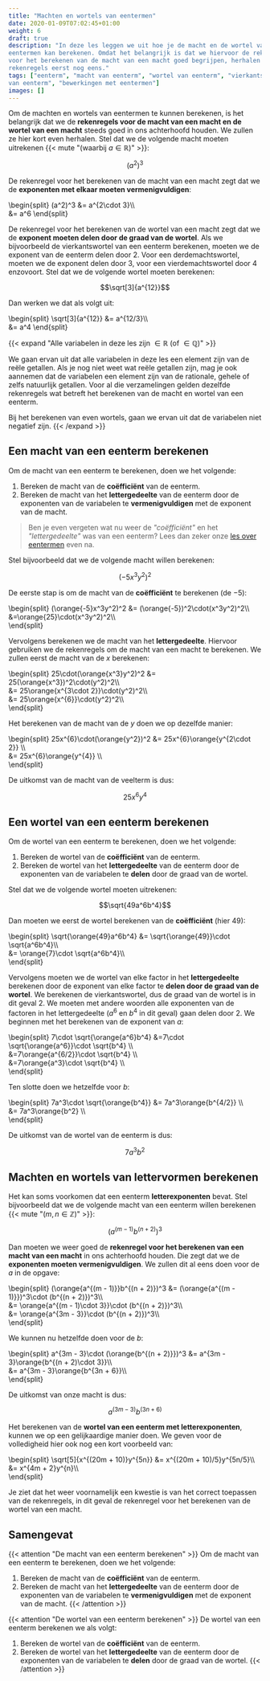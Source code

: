 ```yaml
---
title: "Machten en wortels van eentermen"
date: 2020-01-09T07:02:45+01:00
weight: 6
draft: true
description: "In deze les leggen we uit hoe je de macht en de wortel van
eentermen kan berekenen. Omdat het belangrijk is dat we hiervoor de rekenregels
voor het berekenen van de macht van een macht goed begrijpen, herhalen we die
rekenregels eerst nog eens."
tags: ["eenterm", "macht van eenterm", "wortel van eenterm", "vierkantswortel
van eenterm", "bewerkingen met eentermen"]
images: []
---
```


Om de machten en wortels van eentermen te kunnen berekenen, is het belangrijk
dat we de **rekenregels voor de macht van een macht en de wortel van een
macht** steeds goed in ons achterhoofd houden. We zullen ze hier kort even
herhalen. Stel dat we de volgende macht moeten uitrekenen
{{< mute "(waarbij $a \in \mathbb{R}$)" >}}:

$$(a^2)^3$$

De rekenregel voor het berekenen van de macht van een macht zegt dat we de
**exponenten met elkaar moeten vermenigvuldigen**:

\begin{split}
(a^2)^3 &= a^{2\cdot 3}\\\\\
 &= a^6
\end{split}

De rekenregel voor het berekenen van de wortel van een macht zegt dat we de
**exponent moeten delen door de graad van de wortel**. Als we bijvoorbeeld de
vierkantswortel van een eenterm berekenen, moeten we de exponent van de
eenterm delen door $2$. Voor een derdemachtswortel, moeten we de exponent delen
door $3$, voor een vierdemachtswortel door $4$ enzovoort. Stel dat we de
volgende wortel moeten berekenen:

$$\sqrt[3]{a^{12}}$$

Dan werken we dat als volgt uit:

\begin{split}
\sqrt[3]{a^{12}} &= a^{12/3}\\\\\
 &= a^4
\end{split}

{{< expand "Alle variabelen in deze les zijn $\in \mathbb{R}$ (of $\in \mathbb{Q}$)" >}}

We gaan ervan uit dat alle variabelen in deze les een element zijn van de reële
getallen. Als je nog niet weet wat reële getallen zijn, mag je ook aannemen
dat de variabelen een element zijn van de rationale, gehele of zelfs natuurlijk
getallen. Voor al die verzamelingen gelden dezelfde rekenregels wat
betreft het berekenen van de macht en wortel van een eenterm.

Bij het berekenen van even wortels, gaan we ervan uit dat de variabelen niet
negatief zijn.
{{< /expand >}}

## Een macht van een eenterm berekenen

Om de macht van een eenterm te berekenen, doen we het volgende:

1. Bereken de macht van de **coëfficiënt** van de eenterm.
2. Bereken de macht van het **lettergedeelte** van de eenterm door de
   exponenten van de variabelen te **vermenigvuldigen** met de exponent van de
   macht.

> Ben je even vergeten wat nu weer de _"coëfficiënt"_ en het _"lettergedeelte"_
> was van een eenterm? Lees dan zeker onze [les over
> eentermen](../eentermen/eenterm) even na.

Stel bijvoorbeeld dat we de volgende macht willen berekenen:

$$(-5x^3y^2)^2$$

De eerste stap is om de macht van de **coëfficiënt** te berekenen (de $-5$):

\begin{split}
(\orange{-5}x^3y^2)^2 &= (\orange{-5})^2\cdot(x^3y^2)^2\\\\\
 &=\orange{25}\cdot(x^3y^2)^2\\\\\
\end{split}

Vervolgens berekenen we de macht van het **lettergedeelte**. Hiervoor gebruiken
we de rekenregels om de macht van een macht te berekenen. We zullen eerst de
macht van de $x$ berekenen:

\begin{split}
25\cdot(\orange{x^3}y^2)^2
&= 25(\orange{x^3})^2\cdot(y^2)^2\\\\\
 &= 25\orange{x^{3\cdot 2}}\cdot(y^2)^2\\\\\
 &= 25\orange{x^{6}}\cdot(y^2)^2\\\\\
\end{split}

Het berekenen van de macht van de $y$ doen we op dezelfde manier:

\begin{split}
25x^{6}\cdot(\orange{y^2})^2
&= 25x^{6}\orange{y^{2\cdot 2}} \\\\\
 &= 25x^{6}\orange{y^{4}} \\\\\
\end{split}

De uitkomst van de macht van de veelterm is dus:

$$25x^6y^4$$

## Een wortel van een eenterm berekenen

Om de wortel van een eenterm te berekenen, doen we het volgende:

1. Bereken de wortel van de **coëfficiënt** van de eenterm.
2. Bereken de wortel van het **lettergedeelte** van de eenterm door de
   exponenten van de variabelen te **delen** door de graad van de
   wortel.

Stel dat we de volgende wortel moeten uitrekenen:

$$\sqrt{49a^6b^4}$$

Dan moeten we eerst de wortel berekenen van de **coëfficiënt** (hier $49$):

\begin{split}
\sqrt{\orange{49}a^6b^4}
&= \sqrt{\orange{49}}\cdot \sqrt{a^6b^4}\\\\\
 &= \orange{7}\cdot \sqrt{a^6b^4}\\\\\
\end{split}

Vervolgens moeten we de wortel van elke factor in het **lettergedeelte**
berekenen door de exponent van elke factor te **delen door de graad van de
wortel**. We berekenen de vierkantswortel, dus de graad van de wortel is in dit
geval $2$. We moeten met andere woorden alle exponenten van de factoren in het
lettergedeelte ($a^6$ en $b^4$ in dit geval) gaan delen door $2$. We beginnen
met het berekenen van de exponent van $a$:

\begin{split}
7\cdot \sqrt{\orange{a^6}b^4}
&=7\cdot \sqrt{\orange{a^6}}\cdot \sqrt{b^4} \\\\\
 &=7\orange{a^{6/2}}\cdot \sqrt{b^4} \\\\\
 &=7\orange{a^3}\cdot \sqrt{b^4} \\\\\
\end{split}

Ten slotte doen we hetzelfde voor $b$:

\begin{split}
7a^3\cdot \sqrt{\orange{b^4}}
&= 7a^3\orange{b^{4/2}} \\\\\
 &= 7a^3\orange{b^2} \\\\\
\end{split}

De uitkomst van de wortel van de eenterm is dus:

$$7a^3b^2$$

## Machten en wortels van lettervormen berekenen

Het kan soms voorkomen dat een eenterm **letterexponenten** bevat.
Stel bijvoorbeeld dat we de volgende macht van een eenterm willen berekenen
{{< mute "($m, n \in \mathbb{Z}$)" >}}:

$$(a^{(m - 1)}b^{(n + 2)})^3$$

Dan moeten we weer goed de **rekenregel voor het berekenen van een macht van
een macht** in ons achterhoofd houden. Die zegt dat we de **exponenten moeten
vermenigvuldigen**. We zullen dit al eens doen voor de $a$ in de opgave:

\begin{split}
(\orange{a^{(m - 1)}}b^{(n + 2)})^3
&= (\orange{a^{(m - 1)}})^3\cdot (b^{(n + 2)})^3\\\\\
 &= \orange{a^{(m - 1)\cdot 3}}\cdot (b^{(n + 2)})^3\\\\\
 &= \orange{a^{3m - 3}}\cdot (b^{(n + 2)})^3\\\\\
\end{split}

We kunnen nu hetzelfde doen voor de $b$:

\begin{split}
a^{3m - 3}\cdot (\orange{b^{(n + 2)}})^3
&= a^{3m - 3}\orange{b^{(n + 2)\cdot 3}}\\\\\
 &= a^{3m - 3}\orange{b^{3n + 6}}\\\\\
\end{split}

De uitkomst van onze macht is dus:

$$a^{(3m - 3)}b^{(3n + 6)}$$

Het berekenen van de **wortel van een eenterm met letterexponenten**, kunnen we
op een gelijkaardige manier doen. We geven voor de volledigheid hier ook nog
een kort voorbeeld van:

\begin{split}
\sqrt[5]{x^{(20m + 10)}y^{5n}}
&= x^{(20m + 10)/5}y^{5n/5}\\\\\
 &= x^{4m + 2}y^{n}\\\\\
\end{split}

Je ziet dat het weer voornamelijk een kwestie is van het correct toepassen van
de rekenregels, in dit geval de rekenregel voor het berekenen van de wortel van
een macht.

## Samengevat

{{< attention "De macht van een eenterm berekenen" >}}
Om de macht van een eenterm te berekenen, doen we het volgende:

1. Bereken de macht van de **coëfficiënt** van de eenterm.
2. Bereken de macht van het **lettergedeelte** van de eenterm door de
   exponenten van de variabelen te **vermenigvuldigen** met de exponent van de
   macht.
   {{< /attention >}}

{{< attention "De wortel van een eenterm berekenen" >}}
De wortel van een eenterm berekenen we als volgt:

1. Bereken de wortel van de **coëfficiënt** van de eenterm.
2. Bereken de wortel van het **lettergedeelte** van de eenterm door de
   exponenten van de variabelen te **delen** door de graad van de
   wortel.
   {{< /attention >}}
